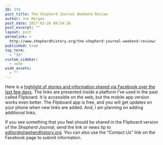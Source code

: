 ```yaml
---
ID: 276
post_title: The Shepherd Journal Weekend Review
author: Jon Morgan
post_date: 2017-02-20 00:54:26
post_excerpt: ""
layout: post
permalink: >
  http://www.shepherdhistory.org/the-shepherd-journal-weekend-review/
published: true
top_term:
  - "33"
custom_sidebar:
  - none
wide_assets:
  - ""
---
```

<span style="font-weight: 400;">Here is a </span><a href="http://flip.it/xpMmA9"><span style="font-weight: 400;">highlight of stories and information shared via Facebook over the last few days</span></a><span style="font-weight: 400;">. The links are presented inside a platform I’ve used in the past called Flipboard. It is accessible on the web, but the mobile app version works even better. The Flipboard app is free, and you will get updates on your phone when new links are added. And, I am planning on adding additional links.</span>

<span style="font-weight: 400;">If you see something that you feel should be shared in the Flipboard version of the </span><i><span style="font-weight: 400;">Shepherd Journal</span></i><span style="font-weight: 400;">, send the link or news tip to </span><a href="mailto:editor@shepherdhistory.org"><span style="font-weight: 400;">editor@shepherdhistory.org</span></a><span style="font-weight: 400;">. You can also use the “Contact Us” link on the Facebook page to submit information.</span>